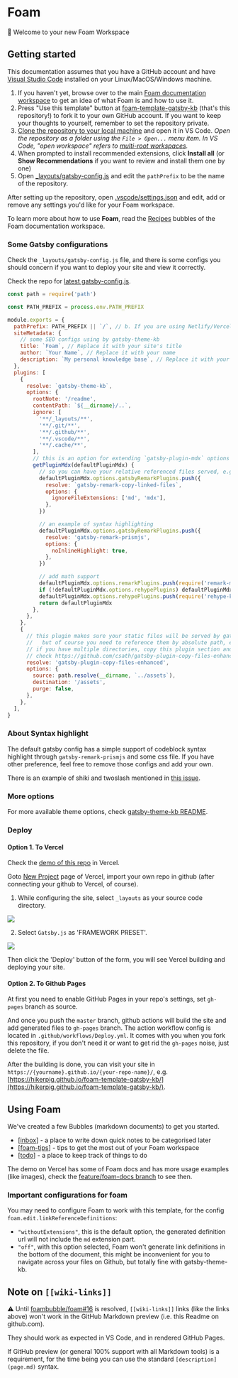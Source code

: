 # Foam

👋 Welcome to your new Foam Workspace

## Getting started

This documentation assumes that you have a GitHub account and have [Visual Studio Code](https://code.visualstudio.com/) installed on your Linux/MacOS/Windows machine.

1. If you haven't yet, browse over to the main [Foam documentation workspace](https://foambubble.github.io/foam) to get an idea of what Foam is and how to use it.
2. Press "Use this template" button at [foam-template-gatsby-kb](https://github.com/hikerpig/foam-template-gatsby-kb) (that's this repository!) to fork it to your own GitHub account. If you want to keep your thoughts to yourself, remember to set the repository private.
3. [Clone the repository to your local machine](https://help.github.com/en/github/creating-cloning-and-archiving-repositories/cloning-a-repository) and open it in VS Code.
    *Open the repository as a folder using the `File > Open...` menu item. In VS Code, "open workspace" refers to [multi-root workspaces](https://code.visualstudio.com/docs/editor/multi-root-workspaces).*
4. When prompted to install recommended extensions, click **Install all** (or **Show Recommendations** if you want to review and install them one by one)
5. Open [_layouts/gatsby-config.js](_layouts/gatsby-config.js) and edit the `pathPrefix` to be the name of the repository.

After setting up the repository, open [.vscode/settings.json](.vscode/settings.json) and edit, add or remove any settings you'd like for your Foam workspace.

To learn more about how to use **Foam**, read the [Recipes](https://foambubble.github.io/foam/recipes) bubbles of the Foam documentation workspace.

### Some Gatsby configurations

Check the `_layouts/gatsby-config.js` file, and there is some configs you should concern if you want to deploy your site and view it correctly.

Check the repo for [latest gatsby-config.js](https://github.com/hikerpig/foam-template-gatsby-kb/blob/master/_layouts/gatsby-config.js).

```js
const path = require('path')

const PATH_PREFIX = process.env.PATH_PREFIX

module.exports = {
  pathPrefix: PATH_PREFIX || `/`, // b. If you are using Netlify/Vercel, your can keep it this way
  siteMetadata: {
    // some SEO configs using by gatsby-theme-kb
    title: `Foam`, // Replace it with your site's title
    author: `Your Name`, // Replace it with your name
    description: `My personal knowledge base`, // Replace it with your site's description
  },
  plugins: [
    {
      resolve: `gatsby-theme-kb`,
      options: {
        rootNote: '/readme',
        contentPath: `${__dirname}/..`,
        ignore: [
          '**/_layouts/**',
          '**/.git/**',
          '**/.github/**',
          '**/.vscode/**',
          '**/.cache/**',
        ],
        // this is an option for extending `gatsby-plugin-mdx` options inside `gatsby-theme-kb`,
        getPluginMdx(defaultPluginMdx) {
          // so you can have your relative referenced files served, e.g. '../assets/img.png'.
          defaultPluginMdx.options.gatsbyRemarkPlugins.push({
            resolve: `gatsby-remark-copy-linked-files`,
            options: {
              ignoreFileExtensions: ['md', 'mdx'],
            },
          })

          // an example of syntax highlighting
          defaultPluginMdx.options.gatsbyRemarkPlugins.push({
            resolve: 'gatsby-remark-prismjs',
            options: {
              noInlineHighlight: true,
            },
          })

          // add math support
          defaultPluginMdx.options.remarkPlugins.push(require('remark-math'))
          if (!defaultPluginMdx.options.rehypePlugins) defaultPluginMdx.options.rehypePlugins = []
          defaultPluginMdx.options.rehypePlugins.push(require('rehype-katex'))
          return defaultPluginMdx
        },
      },
    },
    {
      // this plugin makes sure your static files will be served by gatsby,
      //   but of course you need to reference them by absolute path, e.g. '/assets/img.png'.
      // if you have multiple directories, copy this plugin section and specify other directory
      // check https://github.com/csath/gatsby-plugin-copy-files-enhanced to find docs for this plugin
      resolve: 'gatsby-plugin-copy-files-enhanced',
      options: {
        source: path.resolve(__dirname, `../assets`),
        destination: '/assets',
        purge: false,
      },
    },
  ],
}
```

### About Syntax highlight

The default gatsby config has a simple support of codeblock syntax highlight through `gatsby-remark-prismjs` and some css file. If you have other preference, feel free to remove those configs and add your own.

There is an example of shiki and twoslash mentioned in [this issue](https://github.com/hikerpig/foam-template-gatsby-kb/issues/5#issuecomment-782902350).

### More options

For more available theme options, check [gatsby-theme-kb README](https://github.com/hikerpig/gatsby-project-kb/tree/master/packages/gatsby-theme-kb).

### Deploy

#### Option 1. To Vercel

Check the [demo of this repo](https://foam-template-gatsby-kb.vercel.app/) in Vercel.

Goto [New Project](https://vercel.com/new) page of Vercel, import your own repo in github (after connecting your github to Vercel, of course).

1. While configuring the site, select `_layouts`  as your source code directory.

![](https://i.loli.net/2021/01/28/pMxdXwuYGzF5LDg.png)

2. Select `Gatsby.js` as 'FRAMEWORK PRESET'.

![](https://i.loli.net/2021/01/28/Ccw4a9l8zeJxDXt.png)

Then  click the 'Deploy' button of the form, you will see Vercel building and deploying your site.

#### Option 2. To Github Pages

At first you need to enable GitHub Pages in your repo's settings, set `gh-pages` branch as source.

And once you push the `master` branch, github actions will build the site and add generated files to `gh-pages` branch. The action workflow config is located in `.github/workflows/Deploy.yml`. It comes with you when you fork this repository, if you don't need it or want to get rid  the `gh-pages` noise, just delete the file.

After the building is done, you can visit your site in `https://{yourname}.github.io/{your-repo-name}/`, e.g. [https://hikerpig.github.io/foam-template-gatsby-kb/](https://hikerpig.github.io/foam-template-gatsby-kb/).

## Using Foam

We've created a few Bubbles (markdown documents) to get you started.

- [[inbox]] - a place to write down quick notes to be categorised later
- [[foam-tips]] - tips to get the most out of your Foam workspace
- [[todo]] - a place to keep track of things to do

The demo on Vercel has some of Foam docs and has more usage examples (like images), check the [feature/foam-docs branch](https://github.com/hikerpig/foam-template-gatsby-kb/tree/feature/foam-docs) to see then.

### Important configurations for foam

You may need to configure Foam to work with this template, for the config `foam.edit.linkReferenceDefinitions`:

- `"withoutExtensions"`, this is the default option, the generated definition url will not include the `md` extension part.
- `"off"`, with this option selected, Foam won't generate link definitions in the bottom of the document, this might be inconvenient for you to navigate across your files on Github, but totally fine with gatsby-theme-kb.

## Note on `[[wiki-links]]`

⚠️ Until [foambubble/foam#16](https://github.com/foambubble/foam/issues/16) is resolved, `[[wiki-links]]` links (like the links above) won't work in the GitHub Markdown preview (i.e. this Readme on github.com).

They should work as expected in VS Code, and in rendered GitHub Pages.

If GitHub preview (or general 100% support with all Markdown tools) is a requirement, for the time being you can use the standard `[description](page.md)` syntax.

[//begin]: # "Autogenerated link references for markdown compatibility"
[inbox]: inbox.md "Inbox"
[foam-tips]: foam-tips.md "Foam tips"
[todo]: todo.md "Todo"
[//end]: # "Autogenerated link references"

